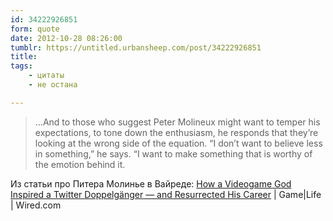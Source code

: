 ```yaml
---
id: 34222926851
form: quote
date: 2012-10-28 08:26:00
tumblr: https://untitled.urbansheep.com/post/34222926851
title: 
tags:
    - цитаты
    - не остана

---
```


<blockquote>
…And to those who suggest Peter Molineux might want to temper his expectations, to tone down the enthusiasm, he responds that they’re looking at the wrong side of the equation. “I don’t want to believe less in something,” he says. “I want to make something that is worthy of the emotion behind it.
</blockquote>

Из статьи про Питера Молинье в Вайреде: <a href="http://www.wired.com/gamelife/2012/10/ff-peter-molyneux/all/">How a Videogame God Inspired a Twitter Doppelgänger — and Resurrected His Career</a> | Game|Life | Wired.com
